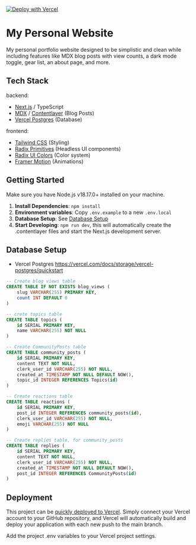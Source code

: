 [![Deploy with Vercel](https://vercel.com/button)](https://vercel.com/new/clone?repository-url=https%3A%2F%2Fgithub.com%2FBrianRuizy%2Fb-r.io)

# My Personal Website

My personal portfolio website designed to be simplistic and clean while including features like MDX blog posts with view counts, a dark mode toggle, gear list, an about page, and more.

## Tech Stack

backend:

- [Next.js](nextjs.org) / TypeScript
- [MDX](https://mdxjs.com) / [Contentlayer](https://contentlayer.dev/) (Blog Posts)
- [Vercel Postgres](https://vercel.com/storage/postgres) (Database)

frontend:

- [Tailwind CSS](https://tailwindcss.com) (Styling)
- [Radix Primitives](https://www.radix-ui.com/primitives) (Headless UI components)
- [Radix UI Colors](https://www.radix-ui.com/colors) (Color system)
- [Framer Motion](https://www.framer.com/motion/) (Animations)

## Getting Started

Make sure you have Node.js v18.17.0+ installed on your machine.

1. **Install Dependencies**: `npm install`
2. **Environment variables**: Copy `.env.example` to a new `.env.local`
3. **Database Setup**: See [Database Setup](#database-setup)
4. **Start Developing**: `npm run dev`, this will automatically create the .contentlayer files and start the Next.js development server.

## Database Setup

- Vercel Postgres
  https://vercel.com/docs/storage/vercel-postgres/quickstart

```sql
-- Create blog views table
CREATE TABLE IF NOT EXISTS blog_views (
    slug VARCHAR(255) PRIMARY KEY,
    count INT DEFAULT 0
)
```

```sql
-- crete topics table
CREATE TABLE topics (
    id SERIAL PRIMARY KEY,
    name VARCHAR(255) NOT NULL
)

-- Create CommunityPosts table
CREATE TABLE community_posts (
    id SERIAL PRIMARY KEY,
    content TEXT NOT NULL,
    clerk_user_id VARCHAR(255) NOT NULL,
    created_at TIMESTAMP NOT NULL DEFAULT NOW(),
    topic_id INTEGER REFERENCES Topics(id)
)

-- Create reactions table
CREATE TABLE reactions (
    id SERIAL PRIMARY KEY,
    post_id INTEGER REFERENCES community_posts(id),
    clerk_user_id VARCHAR(255) NOT NULL,
    emoji VARCHAR(255) NOT NULL
)

-- Create replies table, for community_posts
CREATE TABLE replies (
    id SERIAL PRIMARY KEY,
    content TEXT NOT NULL,
    clerk_user_id VARCHAR(255) NOT NULL,
    created_at TIMESTAMP NOT NULL DEFAULT NOW(),
    post_id INTEGER REFERENCES CommunityPosts(id)
)

```

## Deployment

This project can be [quickly deployed to Vercel](https://vercel.com/new/clone?repository-url=https%3A%2F%2Fgithub.com%2FBrianRuizy%2Fb-r.io). Simply connect your Vercel account to your GitHub repository, and Vercel will automatically build and deploy your application with each new push to the main branch.

Add the project .env variables to your Vercel project settings.
